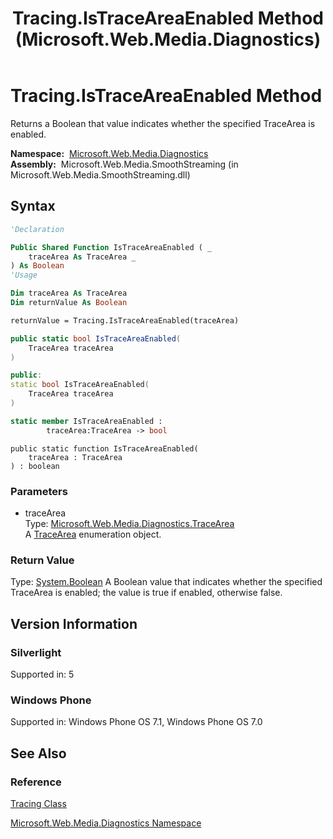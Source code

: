 ﻿---
title: Tracing.IsTraceAreaEnabled Method  (Microsoft.Web.Media.Diagnostics)
TOCTitle: IsTraceAreaEnabled Method
ms:assetid: M:Microsoft.Web.Media.Diagnostics.Tracing.IsTraceAreaEnabled(Microsoft.Web.Media.Diagnostics.TraceArea)
ms:mtpsurl: https://msdn.microsoft.com/en-us/library/microsoft.web.media.diagnostics.tracing.istraceareaenabled(v=VS.95)
ms:contentKeyID: 46307620
ms.date: 05/31/2012
mtps_version: v=VS.95
f1_keywords:
- Microsoft.Web.Media.Diagnostics.Tracing.IsTraceAreaEnabled
dev_langs:
- csharp
- jscript
- vb
- FSharp
- cpp
api_location:
- Microsoft.Web.Media.SmoothStreaming.dll
api_name:
- Microsoft.Web.Media.Diagnostics.Tracing.IsTraceAreaEnabled
api_type:
- Managed
topic_type:
- apiref
- kbSyntax
product_family_name: VS
ROBOTS: INDEX,FOLLOW
---

# Tracing.IsTraceAreaEnabled Method

Returns a Boolean that value indicates whether the specified TraceArea is enabled.

**Namespace:**  [Microsoft.Web.Media.Diagnostics](microsoft-web-media-diagnostics-namespace_1.md)  
**Assembly:**  Microsoft.Web.Media.SmoothStreaming (in Microsoft.Web.Media.SmoothStreaming.dll)

## Syntax

```vb
'Declaration

Public Shared Function IsTraceAreaEnabled ( _
    traceArea As TraceArea _
) As Boolean
'Usage

Dim traceArea As TraceArea
Dim returnValue As Boolean

returnValue = Tracing.IsTraceAreaEnabled(traceArea)
```

```csharp
public static bool IsTraceAreaEnabled(
    TraceArea traceArea
)
```

```cpp
public:
static bool IsTraceAreaEnabled(
    TraceArea traceArea
)
```

``` fsharp
static member IsTraceAreaEnabled : 
        traceArea:TraceArea -> bool 
```

```jscript
public static function IsTraceAreaEnabled(
    traceArea : TraceArea
) : boolean
```

### Parameters

  - traceArea  
    Type: [Microsoft.Web.Media.Diagnostics.TraceArea](tracearea-enumeration-microsoft-web-media-diagnostics_1.md)  
    A [TraceArea](tracearea-enumeration-microsoft-web-media-diagnostics_1.md) enumeration object.

### Return Value

Type: [System.Boolean](https://msdn.microsoft.com/library/a28wyd50\(v=vs.95\))  
A Boolean value that indicates whether the specified TraceArea is enabled; the value is true if enabled, otherwise false.

## Version Information

### Silverlight

Supported in: 5  

### Windows Phone

Supported in: Windows Phone OS 7.1, Windows Phone OS 7.0  

## See Also

### Reference

[Tracing Class](tracing-class-microsoft-web-media-diagnostics_1.md)

[Microsoft.Web.Media.Diagnostics Namespace](microsoft-web-media-diagnostics-namespace_1.md)

